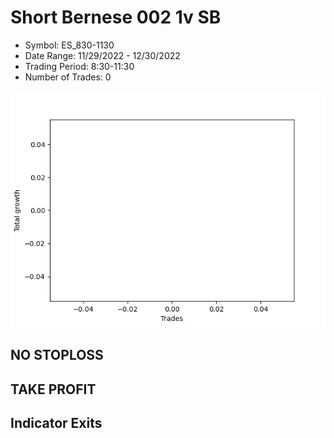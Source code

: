 # Short Bernese 002 1v SB 
- Symbol: ES_830-1130
- Date Range: 11/29/2022 - 12/30/2022
- Trading Period: 8:30-11:30
- Number of Trades: 0

![Plot](ShortBernese0021vSBES_830-1130.png)
## NO STOPLOSS














## TAKE PROFIT











## Indicator Exits

